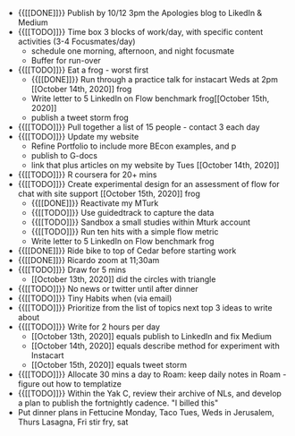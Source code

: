 - {{[[DONE]]}} Publish by 10/12 3pm the Apologies blog to LikedIn & Medium
- {{[[TODO]]}} Time box 3 blocks of work/day, with specific content activities (3-4 Focusmates/day)
    - schedule one morning, afternoon, and night focusmate
    - Buffer for run-over
- {{[[TODO]]}} Eat a frog - worst first 
    - {{[[DONE]]}} Run through a practice talk for instacart Weds at 2pm [[October 14th, 2020]] frog
    - Write letter to 5 LinkedIn on Flow benchmark  frog[[October 15th, 2020]]
    - publish a tweet storm frog
- {{[[TODO]]}} Pull together a list of 15 people - contact 3 each day
- {{[[TODO]]}} Update my website 
    - Refine Portfolio to include more BEcon examples, and p
    - publish to G-docs 
    - link that plus articles on my website by Tues [[October 14th, 2020]]
- {{[[TODO]]}} R coursera for 20+ mins
- {{[[TODO]]}} Create experimental design for an assessment of flow for chat with site support [[October 15th, 2020]] frog
    - {{[[DONE]]}} Reactivate my MTurk
    - {{[[TODO]]}} Use guidedtrack to capture the data
    - {{[[TODO]]}} Sandbox a small studies within Mturk account
    - {{[[TODO]]}} Run ten hits with a simple flow metric
    - Write letter to 5 LinkedIn on Flow benchmark  frog
- {{[[DONE]]}} Ride bike to top of Cedar before starting work
- {{[[DONE]]}} Ricardo zoom at 11;30am
- {{[[TODO]]}} Draw for 5 mins 
    - [[October 13th, 2020]] did the circles with triangle
- {{[[TODO]]}} No news or twitter until after dinner
- {{[[TODO]]}} Tiny Habits when (via email) 
- {{[[TODO]]}} Prioritize from the list of topics next top 3 ideas to write about
- {{[[TODO]]}} Write for 2 hours per day
    - [[October 13th, 2020]] equals publish to LinkedIn and fix Medium
    - [[October 14th, 2020]] equals describe method for experiment with Instacart
    - [[October 15th, 2020]] equals tweet storm
- {{[[TODO]]}} Allocate 30 mins a day to Roam: keep daily notes in Roam - figure out how to templatize
- {{[[TODO]]}} Within the Yak C, review their archive of NLs, and develop a plan to publish the fortnightly cadence. "I billed this"
- Put dinner plans in Fettucine Monday, Taco Tues,  Weds in Jerusalem, Thurs Lasagna, Fri stir fry, sat 
